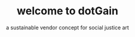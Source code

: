 ---
template: HomePage
slug: ''
title: welcome to dotGain
featuredImage: './images/downtown.jpg'
subtitle: >-
  ### a sustainable vendor concept for social justice art

accordion:
  - content: >-
      [Print Shop Link](https://docs.google.com/spreadsheets/u/0/d/1EBw1Hh9xrzKvplJZ6NEeNvglrBeIKSHXHeeWwri6Nao/htmlview#)
    title: RESOURCES
  - content: >-
      [GatsbyJS](https://www.gatsbyjs.com/)
    title: TECH STACK
  
meta:
  description: >-
    sustainable vendor for social justice art
  title: dotGain
---